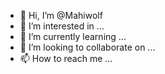 - 👋 Hi, I’m @Mahiwolf
- 👀 I’m interested in ...
- 🌱 I’m currently learning ...
- 💞️ I’m looking to collaborate on ...
- 📫 How to reach me ...

<!---
Mahiwolf/Mahiwolf is a ✨ special ✨ repository because its `README.md` (this file) appears on your GitHub profile.
You can click the Preview link to take a look at your changes.
--->
